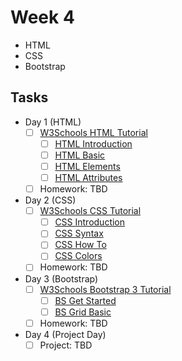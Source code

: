 # Week 4

- HTML
- CSS
- Bootstrap

## Tasks

- Day 1 (HTML)
  - [ ] [W3Schools HTML Tutorial](http://www.w3schools.com/html/)
    - [ ] [HTML Introduction](http://www.w3schools.com/html/html_intro.asp)
    - [ ] [HTML Basic](http://www.w3schools.com/html/html_basic.asp)
    - [ ] [HTML Elements](http://www.w3schools.com/html/html_elements.asp)
    - [ ] [HTML Attributes](http://www.w3schools.com/html/html_attributes.asp)
  - [ ] Homework: TBD
- Day 2 (CSS)
  - [ ] [W3Schools CSS Tutorial](http://www.w3schools.com/css/)
    - [ ] [CSS Introduction](http://www.w3schools.com/css/css_intro.asp)
    - [ ] [CSS Syntax](http://www.w3schools.com/css/css_syntax.asp)
    - [ ] [CSS How To](http://www.w3schools.com/css/css_howto.asp)
    - [ ] [CSS Colors](http://www.w3schools.com/css/css_colors.asp)
  - [ ] Homework: TBD
- Day 3 (Bootstrap)
  - [ ] [W3Schools Bootstrap 3 Tutorial](http://www.w3schools.com/bootstrap/)
    - [ ] [BS Get Started](http://www.w3schools.com/bootstrap/bootstrap_get_started.asp)
    - [ ] [BS Grid Basic](http://www.w3schools.com/bootstrap/bootstrap_grid_basic.asp)
  - [ ] Homework: TBD
- Day 4 (Project Day)
  - [ ] Project: TBD
